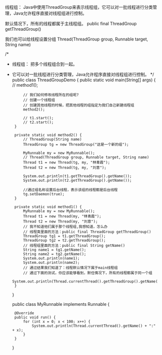 线程组：
Java中使用ThreadGroup来表示线程组，它可以对一批线程进行分类管理，Java允许程序直接对线程组进行控制。

默认情况下，所有的线程都属于主线程组。
public final ThreadGroup getThreadGroup()

我们也可以给线程设置分组
Thread(ThreadGroup group, Runnable target, String name) 

/*
 * 线程组： 把多个线程组合到一起。
 * 它可以对一批线程进行分类管理，Java允许程序直接对线程组进行控制。
 */
	public class ThreadGroupDemo {
		public static void main(String[] args) {
			// method1();

			// 我们如何修改线程所在的组呢?
			// 创建一个线程组
			// 创建其他线程的时候，把其他线程的组指定为我们自己新建线程组
			method2();

			// t1.start();
			// t2.start();
		}

		private static void method2() {
			// ThreadGroup(String name)
			ThreadGroup tg = new ThreadGroup("这是一个新的组");

			MyRunnable my = new MyRunnable();
			// Thread(ThreadGroup group, Runnable target, String name)
			Thread t1 = new Thread(tg, my, "林青霞");
			Thread t2 = new Thread(tg, my, "刘意");
			
			System.out.println(t1.getThreadGroup().getName());
			System.out.println(t2.getThreadGroup().getName());
			
			//通过组名称设置后台线程，表示该组的线程都是后台线程
			tg.setDaemon(true);
		}

		private static void method1() {
			MyRunnable my = new MyRunnable();
			Thread t1 = new Thread(my, "林青霞");
			Thread t2 = new Thread(my, "刘意");
			// 我不知道他们属于那个线程组,我想知道，怎么办
			// 线程类里面的方法：public final ThreadGroup getThreadGroup()
			ThreadGroup tg1 = t1.getThreadGroup();
			ThreadGroup tg2 = t2.getThreadGroup();
			// 线程组里面的方法：public final String getName()
			String name1 = tg1.getName();
			String name2 = tg2.getName();
			System.out.println(name1);
			System.out.println(name2);
			// 通过结果我们知道了：线程默认情况下属于main线程组
			// 通过下面的测试，你应该能够看到，默任情况下，所有的线程都属于同一个组
			System.out.println(Thread.currentThread().getThreadGroup().getName());
		}
	}


	public class MyRunnable implements Runnable {

		@Override
		public void run() {
			for (int x = 0; x < 100; x++) {
				System.out.println(Thread.currentThread().getName() + ":" + x);
			}
		}

	}